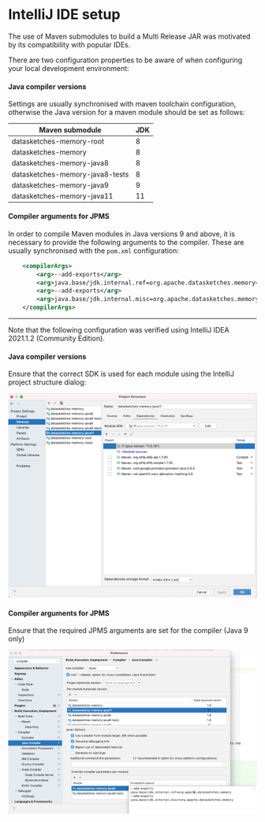 # IntelliJ IDE setup

The use of Maven submodules to build a Multi Release JAR was motivated by its compatibility with popular IDEs.

There are two configuration properties to be aware of when configuring your local development environment:

#### Java compiler versions

Settings are usually synchronised with maven toolchain configuration, otherwise the Java version for a maven module
should be set as follows:

| Maven submodule                   | JDK |
| --------------------------------- | --- |
| datasketches-memory-root			|  8  |
| datasketches-memory			    |  8  |
| datasketches-memory-java8			|  8  |
| datasketches-memory-java8-tests	|  8  |
| datasketches-memory-java9		    |  9  |
| datasketches-memory-java11		|  11 |

#### Compiler arguments for JPMS

In order to compile Maven modules in Java versions 9 and above, it is necessary to provide the following arguments to the
compiler.  These are usually synchronised with the `pom.xml` configuration:

```xml
    <compilerArgs>
        <arg>--add-exports</arg>
        <arg>java.base/jdk.internal.ref=org.apache.datasketches.memory</arg>
        <arg>--add-exports</arg>
        <arg>java.base/jdk.internal.misc=org.apache.datasketches.memory</arg>
    </compilerArgs>
```

---

Note that the following configuration was verified using IntelliJ IDEA 2021.1.2 (Community Edition).

#### Java compiler versions

Ensure that the correct SDK is used for each module using the IntelliJ project structure dialog:

![IntelliJ project structure dialog](img/intellij-project-structure.png "Intellij project structure dialogue")

#### Compiler arguments for JPMS

Ensure that the required JPMS arguments are set for the compiler (Java 9 only)

![IntelliJ java compiler arguments](img/intellij-java-compiler-arguments.png "Intellij project compiler arguments")
